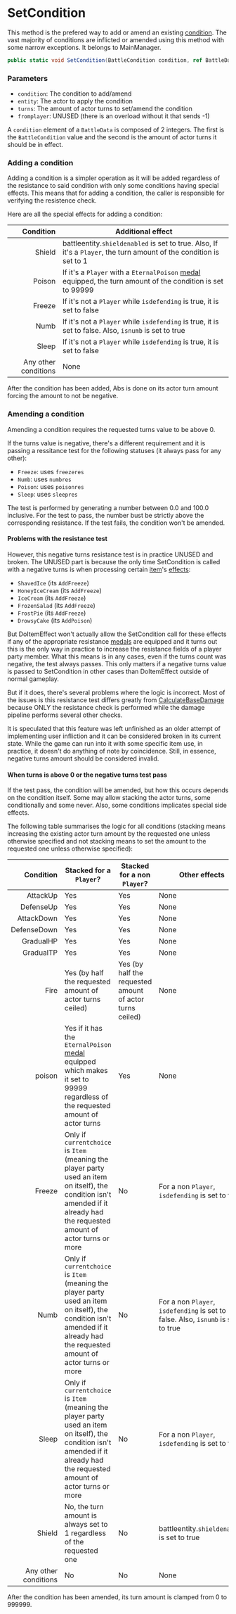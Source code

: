 # SetCondition
This method is the prefered way to add or amend an existing [condition](../Conditions.md). The vast majority of conditions are inflicted or amended using this method with some narrow exceptions. It belongs to MainManager.

```cs
public static void SetCondition(BattleCondition condition, ref BattleData entity, int turns, int fromplayer)
```

### Parameters

- `condition`: The condition to add/amend
- `entity`: The actor to apply the condition
- `turns`: The amount of actor turns to set/amend the condition
- `fromplayer`: UNUSED (there is an overload without it that sends -1)

A `condition` element of a `BattleData` is composed of 2 integers. The first is the `BattleCondition` value and the second is the amount of actor turns it should be in effect.

### Adding a condition
Adding a condition is a simpler operation as it will be added regardless of the resistance to said condition with only some conditions having special effects. This means that for adding a condition, the caller is responsible for verifying the resistence check.

Here are all the special effects for adding a condition:

|Condition|Additional effect|
|--------:|-----------------|
|Shield|battleentity.`shieldenabled` is set to true. Also, If it's a `Player`, the turn amount of the condition is set to 1|
|Poison|If it's a `Player` with a `EternalPoison` [medal](../../../Enums%20and%20IDs/Medal.md) equipped, the turn amount of the condition is set to 99999|
|Freeze|If it's not a `Player` while `isdefending` is true, it is set to false|
|Numb|If it's not a `Player` while `isdefending` is true, it is set to false. Also, `isnumb` is set to true|
|Sleep|If it's not a `Player` while `isdefending` is true, it is set to false|
|Any other conditions|None|

After the condition has been added, Abs is done on its actor turn amount forcing the amount to not be negative.

### Amending a condition
Amending a condition requires the requested turns value to be above 0.

If the turns value is negative, there's a different requirement and it is passing a ressitance test for the following statuses (it always pass for any other):

- `Freeze`: uses `freezeres`
- `Numb`: uses `numbres`
- `Poison`: uses `poisonres`
- `Sleep`: uses `sleepres`

The test is performed by generating a number between 0.0 and 100.0 inclusive. For the test to pass, the number bust be strictly above the corresponding resistance. If the test fails, the condition won't be amended.

#### Problems with the resistance test
However, this negative turns resistance test is in practice UNUSED and broken. The UNUSED part is because the only time SetCondition is called with a negative turns is when processing certain [item](../../../Enums%20and%20IDs/Items.md)'s [effects](../../../TextAsset%20Data/Items%20data.md):

- `ShavedIce` (its `AddFreeze`)
- `HoneyIceCream` (its `AddFreeze`)
- `IceCream` (its `AddFreeze`)
- `FrozenSalad` (its `AddFreeze`)
- `FrostPie` (its `AddFreeze`)
- `DrowsyCake` (its `AddPoison`)

But DoItemEffect won't actually allow the SetCondition call for these effects if any of the appropriate resistance [medals](../../../Enums%20and%20IDs/Medal.md) are equipped and it turns out this is the only way in practice to increase the resistance fields of a player party member. What this means is in any cases, even if the turns count was negative, the test always passes. This only matters if a negative turns value is passed to SetCondition in other cases than DoItemEffect outside of normal gameplay.

But if it does, there's several problems where the logic is incorrect. Most of the issues is this resistance test differs greatly from [CalculateBaseDamage](../../Damage%20pipeline/CalculateBaseDamage.md) because ONLY the resistance check is performed while the damage pipeline performs several other checks.

It is speculated that this feature was left unfinished as an older attempt of implementing user infliction and it can be considered broken in its current state. While the game can run into it with some specific item use, in practice, it doesn't do anything of note by coincidence. Still, in essence, negative turns amount should be considered invalid.

#### When turns is above 0 or the negative turns test pass
If the test pass, the condition will be amended, but how this occurs depends on the condition itself. Some may allow stacking the actor turns, some conditionally and some never. Also, some conditions implicates special side effects.

The following table summarises the logic for all conditions (stacking means increasing the existing actor turn amount by the requested one unless otherwise specified and not stacking means to set the amount to the requested one unless otherwise specified):

|Condition|Stacked for a `Player`?|Stacked for a non `Player`?|Other effects|
|--------:|----------------------|---------------------------|------------|
|AttackUp|Yes|Yes|None|
|DefenseUp|Yes|Yes|None|
|AttackDown|Yes|Yes|None|
|DefenseDown|Yes|Yes|None|
|GradualHP|Yes|Yes|None|
|GradualTP|Yes|Yes|None|
|Fire|Yes (by half the requested amount of actor turns ceiled)|Yes (by half the requested amount of actor turns ceiled)|None|
|poison|Yes if it has the `EternalPoison` [medal](../../../Enums%20and%20IDs/Medal.md) equipped which makes it set to 99999 regardless of the requested amount of actor turns|Yes|None|
|Freeze|Only if `currentchoice` is `Item` (meaning the player party used an item on itself), the condition isn't amended if it already had the requested amount of actor turns or more|No|For a non `Player`, `isdefending` is set to false|
|Numb|Only if `currentchoice` is `Item` (meaning the player party used an item on itself), the condition isn't amended if it already had the requested amount of actor turns or more|No|For a non `Player`, `isdefending` is set to false. Also, `isnumb` is set to true|
|Sleep|Only if `currentchoice` is `Item` (meaning the player party used an item on itself), the condition isn't amended if it already had the requested amount of actor turns or more|No|For a non `Player`, `isdefending` is set to false|
|Shield|No, the turn amount is always set to 1 regardless of the requested one|No|battleentity.`shieldenabled` is set to true|
|Any other conditions|No|No|None|

After the condition has been amended, its turn amount is clamped from 0 to 999999.
